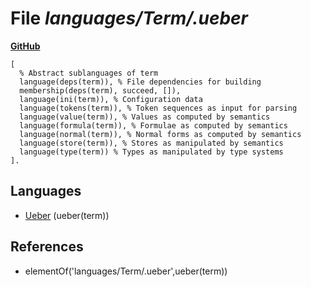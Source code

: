 # File _languages/Term/.ueber_
**[GitHub](https://github.com/softlang/yas/blob/master/languages/Term/.ueber)**
```
[
  % Abstract sublanguages of term
  language(deps(term)), % File dependencies for building
  membership(deps(term), succeed, []),
  language(ini(term)), % Configuration data
  language(tokens(term)), % Token sequences as input for parsing
  language(value(term)), % Values as computed by semantics
  language(formula(term)), % Formulae as computed by semantics
  language(normal(term)), % Normal forms as computed by semantics
  language(store(term)), % Stores as manipulated by semantics
  language(type(term)) % Types as manipulated by type systems
].
```

## Languages
* [Ueber](../languages/Ueber.md) (ueber(term))

## References
* elementOf('languages/Term/.ueber',ueber(term))
